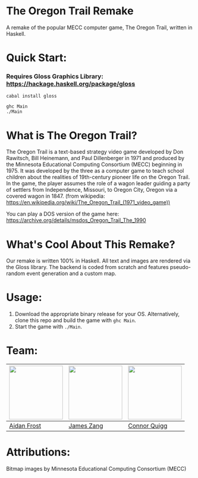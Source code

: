 # The Oregon Trail Remake

A remake of the popular MECC computer game, The Oregon Trail, written in Haskell.

# Quick Start:

### Requires Gloss Graphics Library: https://hackage.haskell.org/package/gloss

```
cabal install gloss
```

```
ghc Main
./Main
```

# What is The Oregon Trail?

The Oregon Trail is a text-based strategy video game developed by Don Rawitsch, Bill Heinemann, and Paul Dillenberger in 1971 and produced by the Minnesota Educational Computing Consortium (MECC) beginning in 1975. It was developed by the three as a computer game to teach school children about the realities of 19th-century pioneer life on the Oregon Trail. In the game, the player assumes the role of a wagon leader guiding a party of settlers from Independence, Missouri, to Oregon City, Oregon via a covered wagon in 1847. (from wikipedia: https://en.wikipedia.org/wiki/The_Oregon_Trail_(1971_video_game))

You can play a DOS version of the game here: https://archive.org/details/msdos_Oregon_Trail_The_1990

# What's Cool About This Remake?

Our remake is written 100% in Haskell. All text and images are rendered via the Gloss library. The backend is coded from scratch and features pseudo-random event generation and a custom map.

# Usage:

1. Download the appropriate binary release for your OS. Alternatively, clone this repo and build the game with `ghc Main`.
2. Start the game with `./Main`.

# Team:
| <img src="https://avatars.githubusercontent.com/u/33972075?s=400&u=d3801ae66aa065bd3fd800d8afde3f4d9e565f03&v=4" width="144" /> | <img src="https://avatars0.githubusercontent.com/u/38742521?s=460&v=4" width="144" /> | <img src="https://avatars.githubusercontent.com/u/19785166?s=400&v=4" width="144" /> |
| --- | --- | --- |
| [Aidan Frost](https://github.com/aid848) | [James Zang](https://github.com/jameszang) | [Connor Quigg](https://github.com/cquigg528)

# Attributions:
Bitmap images by Minnesota Educational Computing Consortium (MECC)